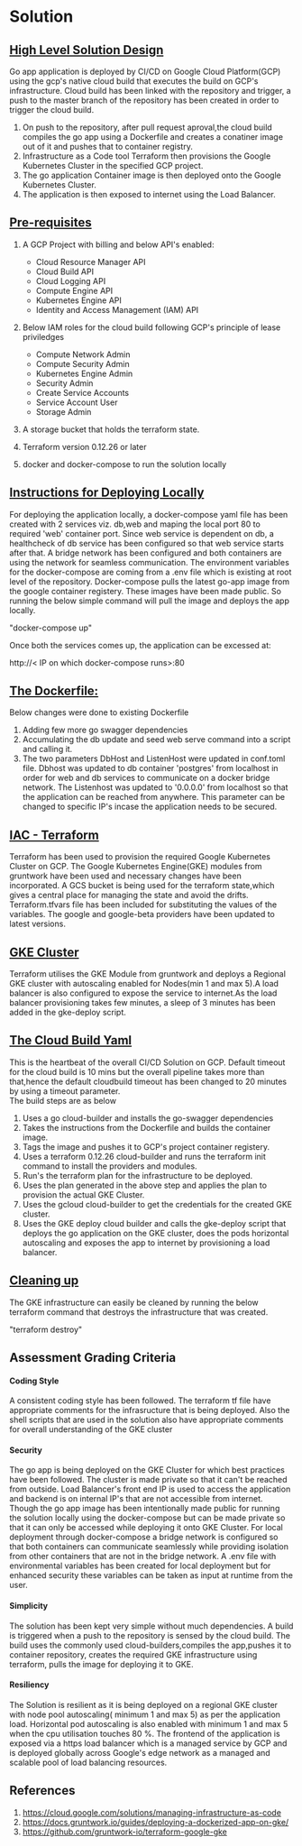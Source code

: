 # Solution

## <u>High Level Solution Design</u>
 Go app application is deployed by CI/CD on Google Cloud Platform(GCP) using the gcp's native cloud build that executes the build on GCP's infrastructure. Cloud build has been linked with the repository and trigger, a push to the master branch of the repository has been created in order to trigger the cloud build.
 
 1. On push to the repository, after pull request aproval,the cloud build compiles the go app using a Dockerfile and creates a conatiner image out of it and pushes that to container registry. 
 2. Infrastructure as a Code tool Terraform then provisions the Google Kubernetes Cluster in the specified GCP project.
 3. The go application Container image is then deployed onto the Google Kubernetes Cluster.
 4. The application is then exposed to internet using the Load Balancer.

## <u>Pre-requisites</u>
1. A GCP Project with billing and below API's enabled:<br>
    * Cloud Resource Manager API<br>
    * Cloud Build API<br>
    * Cloud Logging API<br>
    * Compute Engine API<br>
    * Kubernetes Engine API<br>
    * Identity and Access Management (IAM) API	

2. Below IAM roles for the cloud build following GCP's principle of lease priviledges<br>
    * Compute Network Admin
    * Compute Security Admin
    * Kubernetes Engine Admin
    * Security Admin
    * Create Service Accounts
    * Service Account User
    * Storage Admin

3. A storage bucket that holds the terraform state.

4. Terraform version 0.12.26 or later

5. docker and docker-compose to run the solution locally



 ## <u>Instructions for Deploying Locally</u>
 For deploying the application locally, a docker-compose yaml file has been created with 2 services viz. db,web and maping  the local port 80 to required 'web' container port. Since web service is dependent on db, a healthcheck of db service has been configured so that web service starts after that. A bridge network has been configured and both containers are using the network for seamless communication. The environment variables for the docker-compose are coming from a .env file which is existing at root level of the repository. Docker-compose pulls the latest go-app image from the google container registery. These images have been made public. So running the below simple command will pull the image and deploys the app locally.

 "docker-compose up"

 Once both the services comes up, the application can be excessed at:

 http://< IP on which docker-compose runs>:80
  

  ## <u> The Dockerfile:</u>
  Below changes were done to existing Dockerfile<br>
  1. Adding few more go swagger dependencies
  2. Accumulating the db update and seed web serve command into a script and calling it.
  3. The two parameters DbHost and ListenHost were updated in conf.toml file. Dbhost was updated to db container 'postgres' from localhost in order for web and db services to communicate on a docker bridge network. The Listenhost was updated to '0.0.0.0' from localhost so that the application can be reached from anywhere. This parameter can be changed to specific IP's incase the application needs to be secured.

  ## <u>IAC - Terraform</u>

  Terraform has been used to provision the required Google Kubernetes Cluster on GCP. The Google Kubernetes Engine(GKE) modules from gruntwork have been used and necessary changes have been incorporated. A GCS bucket is being used for the terraform state,which gives a central place for managing the state and avoid the drifts. Terraform.tfvars file has been included for substituting the values of the variables. The google and google-beta providers have been updated to latest versions.

  ## <u>GKE Cluster</u>
  Terraform utilises the GKE Module from gruntwork and deploys a Regional GKE cluster with autoscaling enabled for Nodes(min 1 and max 5).A load balancer is also configured to expose the service to internet.As the load balancer provisioning takes few minutes, a sleep of 3 minutes has been added in the gke-deploy script.

  ## <u>The Cloud Build Yaml</u>
  This is the heartbeat of the overall CI/CD Solution on GCP. Default timeout for the cloud build is 10 mins but the overall pipeline takes more than that,hence the default cloudbuild timeout has been changed to 20 minutes  by using a timeout parameter.<br>
   The build steps are as below<br>
  1. Uses a go cloud-builder and installs the go-swagger dependencies
  2. Takes the instructions from the Dockerfile and builds the container image.
  3. Tags the image and pushes it to GCP's project container registery.
  4. Uses a terraform 0.12.26 cloud-builder and runs the terraform init command to install the providers and modules.
  5. Run's the terraform plan for the infrastructure to be deployed.
  6. Uses the plan generated in the above step and applies the plan to provision the actual GKE Cluster.
  7. Uses the gcloud cloud-builder to get the credentials for the created GKE cluster.
  8. Uses the GKE deploy cloud builder and calls the gke-deploy script that deploys the go application on the GKE cluster, does the pods horizontal autoscaling and exposes the app to internet by provisioning a load balancer.

  ## <u>Cleaning up</u>

  The GKE infrastructure can easily be cleaned by running the below terraform command that destroys the infrastructure that was created.

  "terraform destroy"

  

  ## Assessment Grading Criteria


#### Coding Style

A consistent coding style has been followed. The terraform tf file have appropriate comments for the infrasructure that is being deployed. Also the shell scripts that are used in the solution also have appropriate comments for overall understanding of the GKE cluster
#### Security

The go app is being deployed on the GKE Cluster for which best practices have been followed. The cluster is made private so that it can't be reached from outside. Load Balancer's front end IP is used to access the application and backend is on internal IP's that are not accessible from internet. Though the go app image has been intentionally made public for running the solution locally using the docker-compose but can be made private so that it can only be accessed while deploying it onto GKE Cluster. For local deployment through docker-compose a bridge network is configured so that both containers can communicate seamlessly while providing isolation from other containers that are not in the bridge network. A .env file with environmental variables has been created for local deployment but for enhanced security these variables can be taken as input at runtime from the user.

#### Simplicity

The solution has been kept very simple without much dependencies. A build is triggered when a push to the repository is sensed by the cloud build. The build uses the commonly used cloud-builders,compiles the app,pushes it to container repository, creates the required GKE infrastructure using terraform, pulls the image for deploying it to GKE.

#### Resiliency

The Solution is resilient as it is being deployed on a regional GKE cluster with node pool autoscaling(  minimum 1  and max 5) as per the application load. Horizontal pod autoscaling is also enabled with minimum 1 and max 5 when the cpu utilisation touches 80 %. The frontend of the application is exposed via a https load balancer which is a managed service by GCP and is deployed globally across Google's edge network as a managed and scalable pool of load balancing resources.

## References
  1. https://cloud.google.com/solutions/managing-infrastructure-as-code
  2. https://docs.gruntwork.io/guides/deploying-a-dockerized-app-on-gke/
  3. https://github.com/gruntwork-io/terraform-google-gke